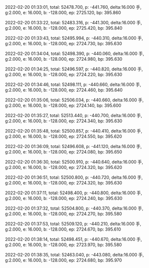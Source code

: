 2022-02-20 01:33:01, total: 52478.700, p: -441.760, delta:16.000 手, g:2.000, e: 16.000, b: -128.000, ep: 2725.120, bp: 395.860

2022-02-20 01:33:22, total: 52483.316, p: -441.300, delta:16.000 手, g:2.000, e: 16.000, b: -128.000, ep: 2725.420, bp: 395.840

2022-02-20 01:33:43, total: 52495.994, p: -440.310, delta:16.000 手, g:2.000, e: 16.000, b: -128.000, ep: 2724.730, bp: 395.630

2022-02-20 01:34:04, total: 52498.390, p: -440.060, delta:16.000 手, g:2.000, e: 16.000, b: -128.000, ep: 2724.980, bp: 395.630

2022-02-20 01:34:25, total: 52496.597, p: -440.820, delta:16.000 手, g:2.000, e: 16.000, b: -128.000, ep: 2724.220, bp: 395.630

2022-02-20 01:34:46, total: 52498.111, p: -440.660, delta:16.000 手, g:2.000, e: 16.000, b: -128.000, ep: 2724.460, bp: 395.640

2022-02-20 01:35:06, total: 52506.034, p: -440.660, delta:16.000 手, g:2.000, e: 16.000, b: -128.000, ep: 2724.140, bp: 395.600

2022-02-20 01:35:27, total: 52513.440, p: -440.700, delta:16.000 手, g:2.000, e: 16.000, b: -128.000, ep: 2724.340, bp: 395.630

2022-02-20 01:35:48, total: 52500.857, p: -440.410, delta:16.000 手, g:2.000, e: 16.000, b: -128.000, ep: 2724.550, bp: 395.620

2022-02-20 01:36:09, total: 52496.608, p: -441.120, delta:16.000 手, g:2.000, e: 16.000, b: -128.000, ep: 2724.080, bp: 395.650

2022-02-20 01:36:30, total: 52500.910, p: -440.640, delta:16.000 手, g:2.000, e: 16.000, b: -128.000, ep: 2724.320, bp: 395.620

2022-02-20 01:36:51, total: 52500.800, p: -440.720, delta:16.000 手, g:2.000, e: 16.000, b: -128.000, ep: 2724.320, bp: 395.630

2022-02-20 01:37:11, total: 52498.400, p: -440.800, delta:16.000 手, g:2.000, e: 16.000, b: -128.000, ep: 2724.240, bp: 395.630

2022-02-20 01:37:32, total: 52504.800, p: -440.370, delta:16.000 手, g:2.000, e: 16.000, b: -128.000, ep: 2724.270, bp: 395.580

2022-02-20 01:37:53, total: 52509.120, p: -440.210, delta:16.000 手, g:2.000, e: 16.000, b: -128.000, ep: 2724.670, bp: 395.610

2022-02-20 01:38:14, total: 52498.451, p: -440.670, delta:16.000 手, g:2.000, e: 16.000, b: -128.000, ep: 2723.970, bp: 395.580

2022-02-20 01:38:35, total: 52463.040, p: -443.080, delta:16.000 手, g:2.000, e: 16.000, b: -128.000, ep: 2724.680, bp: 395.970